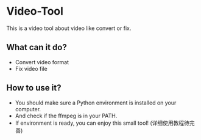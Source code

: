 # Video-Tool
This is a video tool about video like convert or fix.
## What can it do?
- Convert video format
- Fix video file
## How to use it?
- You should make sure a Python environment is installed on your computer.
- And check if the ffmpeg is in your PATH.
- If environment is ready, you can enjoy this small tool!
(详细使用教程待完善)